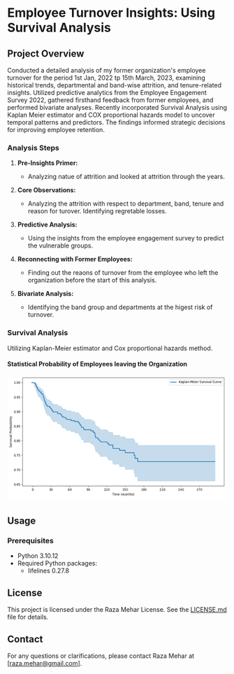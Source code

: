 # Employee Turnover Insights: Using Survival Analysis

## Project Overview
Conducted a detailed analysis of my former organization's employee turnover for the period 1st Jan, 2022 tp 15th March, 2023, examining historical trends, departmental and band-wise attrition, and tenure-related insights. Utilized predictive analytics from the Employee Engagement Survey 2022, gathered firsthand feedback from former employees, and performed bivariate analyses. Recently incorporated Survival Analysis using Kaplan Meier estimator and COX proportional hazards model to uncover temporal patterns and predictors. The findings informed strategic decisions for improving employee retention.

### Analysis Steps
1. **Pre-Insights Primer:**
   - Analyzing natue of attrition and looked at attrition through the years.

2. **Core Observations:**
   - Analyzing the attrition with respect to department, band, tenure and reason for turover. Identifying regretable losses.

3. **Predictive Analysis:**
   - Using the insights from the employee engagement survey to predict the vulnerable groups.

4. **Reconnecting with  Former Employees:**
   - Finding out the reaons of turnover from the employee who left the organization before the start of this analysis.

5. **Bivariate Analysis:**
   - Identifying the band group and departments at the higest risk of turnover.

### Survival Analysis
Utilizing  Kaplan-Meier estimator and Cox proportional hazards method.

#### Statistical Probability of Employees leaving the Organization
<div>
   <img src="docs/Kaplan_Meier_Survival_Curve.png" alt="Statistical Probability of Employee leaving" style="max-width: 100%";>
</div>

## Usage
### Prerequisites
- Python 3.10.12
- Required Python packages:
  - lifelines 0.27.8

## License
This project is licensed under the Raza Mehar License. See the [LICENSE.md](LICENSE.md) file for details.

## Contact
For any questions or clarifications, please contact Raza Mehar at [raza.mehar@gmail.com].
